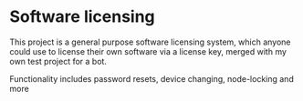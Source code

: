# Software licensing

This project is a general purpose software licensing system, which anyone could use to license their own software via a license key, merged with my own test project for a bot.

Functionality includes password resets, device changing, node-locking and more
